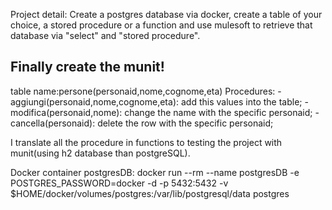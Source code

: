 Project detail:
Create a postgres database via docker, create a table of your choice,
a stored procedure or a function and use mulesoft to retrieve that database via "select" and "stored procedure".
 
Finally create the munit! 
---
table name:persone(personaid,nome,cognome,eta)
Procedures: 
  -aggiungi(personaid,nome,cognome,eta): add this values into the table;
  -modifica(personaid,nome): change the name with the specific personaid;
  -cancella(personaid): delete the row with the specific personaid;

I translate all the procedure in functions to testing the project with munit(using h2 database than postgreSQL). 

Docker container postgresDB: docker run --rm --name postgresDB -e POSTGRES_PASSWORD=docker -d -p 5432:5432 -v $HOME/docker/volumes/postgres:/var/lib/postgresql/data postgres
